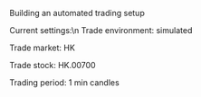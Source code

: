 Building an automated trading setup


Current settings:\n
Trade environment: simulated

Trade market: HK

Trade stock: HK.00700

Trading period: 1 min candles
